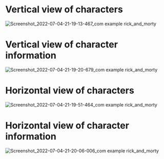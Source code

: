 # Vertical view of characters

![Screenshot_2022-07-04-21-19-13-467_com example rick_and_morty](https://user-images.githubusercontent.com/68215023/177354312-460e12e4-e0e4-4f40-8118-b5b15a0dccec.jpg)

# Vertical view of character information

![Screenshot_2022-07-04-21-19-20-679_com example rick_and_morty](https://user-images.githubusercontent.com/68215023/177354321-c4e8105d-05a3-4502-bb46-1b21a83a6c82.jpg)

# Horizontal view of characters

![Screenshot_2022-07-04-21-19-51-464_com example rick_and_morty](https://user-images.githubusercontent.com/68215023/177354330-5d9e0008-36e1-47e2-b706-2adc40b8c26d.jpg)

# Horizontal view of character information

![Screenshot_2022-07-04-21-20-06-006_com example rick_and_morty](https://user-images.githubusercontent.com/68215023/177354335-84df1112-22e0-4c0d-b785-5ea77735dd67.jpg)

